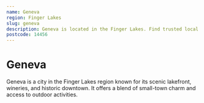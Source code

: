 ```yaml
---
name: Geneva
region: Finger Lakes
slug: geneva
description: Geneva is located in the Finger Lakes. Find trusted local plumbers serving this area.
postcode: 14456
---
```


# Geneva

Geneva is a city in the Finger Lakes region known for its scenic lakefront, wineries, and historic downtown. It offers a blend of small-town charm and access to outdoor activities. 